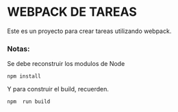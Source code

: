 # WEBPACK DE TAREAS

Este es un  proyecto  para crear tareas utilizando webpack.

### Notas:

Se debe reconstruir los modulos  de Node
```
npm install
```

Y para construir el build, recuerden.

```
npm  run build
```




